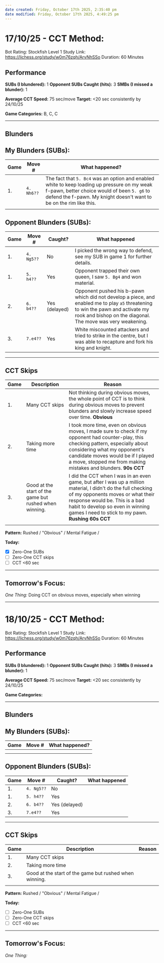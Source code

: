 ```yaml
---
date created: Friday, October 17th 2025, 2:35:40 pm
date modified: Friday, October 17th 2025, 4:49:25 pm
---
```


# 17/10/25 - CCT Method:

Bot Rating: Stockfish Level 1
Study Link: <https://lichess.org/study/w0m76zqh/ArvNhSSo>
Duration: 60 Minutes
## Performance

**SUBs (I blundered):** 1
**Opponent SUBs Caught (hits):** 3
**SMBs (I missed a blunder):** 1

**Average CCT Speed:** 75 sec/move
**Target:** <20 sec consistently by 24/10/25

**Game Categories:** B, C, C

---

## Blunders

## My Blunders (SUBs):

| Game | Move #     | What happened?                                                                                                                                                                                                     |
| ---- | ---------- | ------------------------------------------------------------------------------------------------------------------------------------------------------------------------------------------------------------------ |
| 1.   | `4. Nh6??` | The fact that `5. Bc4` was an option and enabled white to keep loading up pressure on my weak f-pawn, better choice would of been `5. g6` to defend the f-pawn. My knight doesn't want to be on the rim like this. |
|      |            |                                                                                                                                                                                                                    |

## Opponent Blunders (SUBs):

| Game | Move #     | Caught?       | What happened                                                                                                                                                                                   |
| ---- | ---------- | ------------- | ----------------------------------------------------------------------------------------------------------------------------------------------------------------------------------------------- |
| 1.   | `4. Ng5??` | No            | I picked the wrong way to defend, see my SUB in game 1 for further details.                                                                                                                     |
| 1.   | `5. h4??`  | Yes           | Opponent trapped their own queen, I saw `5. Bg4` and won material.                                                                                                                              |
| 2.   | `6. b4??`  | Yes (delayed) | Opponent pushed his b-pawn which did not develop a piece, and enabled me to play `a5` threatening to win the pawn and activate my rook and bishop on the diagonal. The move was very weakening. |
| 3.   | `7.e4??`   | Yes           | White miscounted attackers and tried to strike in the centre, but I was able to recapture and fork his king and knight.                                                                         |

---

## CCT Skips

| Game | Description                                            | Reason                                                                                                                                                                                                                                                                            |
| ---- | ------------------------------------------------------ | --------------------------------------------------------------------------------------------------------------------------------------------------------------------------------------------------------------------------------------------------------------------------------- |
| 1.   | Many CCT skips                                         | Not thinking during obvious moves, the whole point of CCT is to think during obvious moves to prevent blunders and slowly increase speed over time. **Obvious**                                                                                                                   |
| 2.   | Taking more time                                       | I took more time, even on obvious moves, I made sure to check if my opponent had counter-play, this checking pattern, especially about considering what my opponent's candidate moves would be if I played a move, stopped me from making mistakes and blunders. **90s CCT**      |
| 3.   | Good at the start of the game but rushed when winning. | I did the CCT when I was in an even game, but after I was up a million material, I didn't do the full checking of my opponents moves or what their response would be. This is a bad habit to develop so even in winning games I need to stick to my pawn. **Rushing** **60s CCT** |
|      |                                                        |                                                                                                                                                                                                                                                                                   |

**Pattern:** Rushed / "Obvious" / Mental Fatigue / 


**Today:**
- [x] Zero-One SUBs
- [ ] Zero-One CCT skips
- [ ] CCT <60 sec

***
## Tomorrow's Focus:

*One Thing:*
Doing CCT on obvious moves, especially when winning

---

# 18/10/25 - CCT Method:

Bot Rating: Stockfish Level 1
Study Link: <https://lichess.org/study/w0m76zqh/ArvNhSSo>
Duration: 60 Minutes
## Performance

**SUBs (I blundered):** 1
**Opponent SUBs Caught (hits):** 3
**SMBs (I missed a blunder):** 1

**Average CCT Speed:** 75 sec/move
**Target:** <20 sec consistently by 24/10/25

**Game Categories:** 

---

## Blunders

## My Blunders (SUBs):

| Game | Move # | What happened? |
| ---- | ------ | -------------- |
|      |        |                |
|      |        |                |

## Opponent Blunders (SUBs):

| Game | Move #     | Caught?       | What happened |
| ---- | ---------- | ------------- | ------------- |
| 1.   | `4. Ng5??` | No            |               |
| 1.   | `5. h4??`  | Yes           |               |
| 2.   | `6. b4??`  | Yes (delayed) |               |
| 3.   | `7.e4??`   | Yes           |               |

---

## CCT Skips

| Game | Description                                            | Reason |
| ---- | ------------------------------------------------------ | ------ |
| 1.   | Many CCT skips                                         |        |
| 2.   | Taking more time                                       |        |
| 3.   | Good at the start of the game but rushed when winning. |        |
|      |                                                        |        |

**Pattern:** Rushed / "Obvious" / Mental Fatigue / 


**Today:**
- [ ] Zero-One SUBs
- [ ] Zero-One CCT skips
- [ ] CCT <60 sec

***
## Tomorrow's Focus:

*One Thing:*